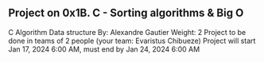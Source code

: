 ## Project on 0x1B. C - Sorting algorithms & Big O
C
Algorithm
Data structure
 By: Alexandre Gautier
 Weight: 2
 Project to be done in teams of 2 people (your team: Evaristus Chibueze)
 Project will start Jan 17, 2024 6:00 AM, must end by Jan 24, 2024 6:00 AM

